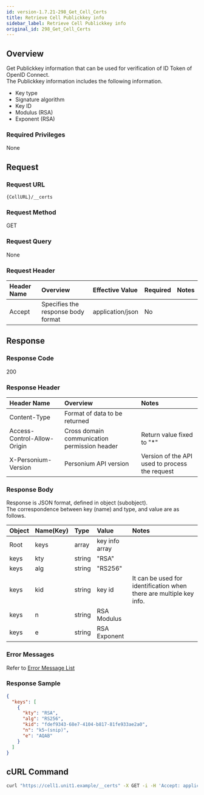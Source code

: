 ```yaml
---
id: version-1.7.21-298_Get_Cell_Certs
title: Retrieve Cell Publickkey info
sidebar_label: Retrieve Cell Publickkey info
original_id: 298_Get_Cell_Certs
---
```


## Overview

Get Publickkey information that can be used for verification of ID Token of OpenID Connect.  
The Publickkey information includes the following information.

* Key type
* Signature algorithm
* Key ID
* Modulus (RSA)
* Exponent (RSA)

### Required Privileges

None


## Request

### Request URL

```
{CellURL}/__certs
```

### Request Method

GET

### Request Query

None

### Request Header

|Header Name|Overview|Effective Value|Required|Notes|
|:--|:--|:--|:--|:--|
|Accept|Specifies the response body format|application/json|No||


## Response

### Response Code

200

### Response Header

|Header Name|Overview|Notes|
|:--|:--|:--|
|Content-Type|Format of data to be returned||
|Access-Control-Allow-Origin|Cross domain communication permission header|Return value fixed to "*"|
|X-Personium-Version|Personium API version|Version of the API used to process the request|

### Response Body

Response is JSON format, defined in object (subobject).  
The correspondence between key (name) and type, and value are as follows.  

|Object|Name(Key)|Type|Value|Notes|
|:--|:--|:--|:--|:--|
|Root|keys|array|key info array||
|keys|kty|string|"RSA"||
|keys|alg|string|"RS256"||
|keys|kid|string|key id|It can be used for identification when there are multiple key info.|
|keys|n|string|RSA Modulus||
|keys|e|string|RSA Exponent||

### Error Messages

Refer to [Error Message List](004_Error_Messages.md)

### Response Sample
```JSON
{
  "keys": [
    {
      "kty": "RSA",
      "alg": "RS256",
      "kid": "fdef9343-68e7-4104-b817-81fe933ae2a0",
      "n": "k5~(snip)",
      "e": "AQAB"
    }
  ]
}
```

## cURL Command
```sh
curl "https://cell1.unit1.example/__certs" -X GET -i -H 'Accept: application/json'
```
